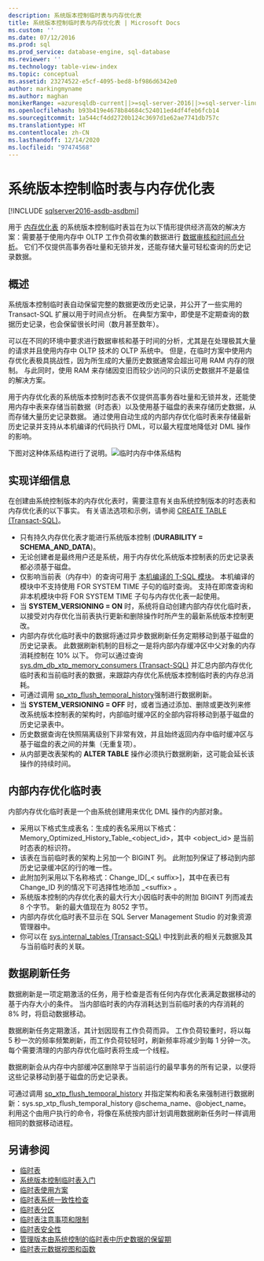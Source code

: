 ```yaml
---
description: 系统版本控制临时表与内存优化表
title: 系统版本控制临时表与内存优化表 | Microsoft Docs
ms.custom: ''
ms.date: 07/12/2016
ms.prod: sql
ms.prod_service: database-engine, sql-database
ms.reviewer: ''
ms.technology: table-view-index
ms.topic: conceptual
ms.assetid: 23274522-e5cf-4095-bed8-bf986d6342e0
author: markingmyname
ms.author: maghan
monikerRange: =azuresqldb-current||>=sql-server-2016||>=sql-server-linux-2017||=azuresqldb-mi-current
ms.openlocfilehash: b93b419e4678b84684c524011ed4df4feb6fcb14
ms.sourcegitcommit: 1a544cf4dd2720b124c3697d1e62ae7741db757c
ms.translationtype: HT
ms.contentlocale: zh-CN
ms.lasthandoff: 12/14/2020
ms.locfileid: "97474568"
---
```

# <a name="system-versioned-temporal-tables-with-memory-optimized-tables"></a>系统版本控制临时表与内存优化表


[!INCLUDE [sqlserver2016-asdb-asdbmi](../../includes/applies-to-version/sqlserver2016-asdb-asdbmi.md)]


用于 [内存优化表](../in-memory-oltp/sample-database-for-in-memory-oltp.md) 的系统版本控制临时表旨在为以下情形提供经济高效的解决方案：需要基于使用内存中 OLTP 工作负荷收集的数据进行 [数据审核和时间点分析](./temporal-table-usage-scenarios.md)。 它们不仅提供高事务吞吐量和无锁并发，还能存储大量可轻松查询的历史记录数据。

## <a name="overview"></a>概述

系统版本控制临时表自动保留完整的数据更改历史记录，并公开了一些实用的 Transact-SQL 扩展以用于时间点分析。 在典型方案中，即使是不定期查询的数据历史记录，也会保留很长时间（数月甚至数年）。

可以在不同的环境中要求进行数据审核和基于时间的分析，尤其是在处理极其大量的请求并且使用内存中 OLTP 技术的 OLTP 系统中。 但是，在临时方案中使用内存优化表极具挑战性，因为所生成的大量历史数据通常会超出可用 RAM 内存的限制。 与此同时，使用 RAM 来存储因变旧而较少访问的只读历史数据并不是最佳的解决方案。

用于内存优化表的系统版本控制时态表不仅提供高事务吞吐量和无锁并发，还能使用内存中表来存储当前数据（时态表）以及使用基于磁盘的表来存储历史数据，从而存储大量历史记录数据。 通过使用自动生成的内部内存优化临时表来存储最新历史记录并支持从本机编译的代码执行 DML，可以最大程度地降低对 DML 操作的影响。

下图对这种体系结构进行了说明。![临时内存中体系结构](../../relational-databases/tables/media/temporal-in-memory-architecture.png "临时内存中体系结构")

## <a name="implementation-details"></a>实现详细信息

在创建由系统控制版本的内存优化表时，需要注意有关由系统控制版本的时态表和内存优化表的以下事实。 有关语法选项和示例，请参阅 [CREATE TABLE (Transact-SQL)](../../t-sql/statements/create-table-transact-sql.md)。

- 只有持久内存优化表才能进行系统版本控制 (**DURABILITY = SCHEMA_AND_DATA**)。
- 无论创建者是最终用户还是系统，用于内存优化系统版本控制表的历史记录表都必须基于磁盘。
- 仅影响当前表（内存中）的查询可用于 [本机编译的 T-SQL 模块](../in-memory-oltp/a-guide-to-query-processing-for-memory-optimized-tables.md)。 本机编译的模块中不支持使用 FOR SYSTEM TIME 子句的临时查询。 支持在即席查询和非本机模块中将 FOR SYSTEM TIME 子句与内存优化表一起使用。
- 当 **SYSTEM_VERSIONING = ON** 时，系统将自动创建内部内存优化临时表，以接受对内存优化当前表执行更新和删除操作时所产生的最新系统版本控制更改。
- 内部内存优化临时表中的数据将通过异步数据刷新任务定期移动到基于磁盘的历史记录表。 此数据刷新机制的目标之一是将内部内存缓冲区中父对象的内存消耗控制在 10% 以下。 你可以通过查询 [sys.dm_db_xtp_memory_consumers (Transact-SQL)](../../relational-databases/system-dynamic-management-views/sys-dm-db-xtp-memory-consumers-transact-sql.md) 并汇总内部内存优化临时表和当前临时表的数据，来跟踪内存优化系统版本控制临时表的内存总消耗。
- 可通过调用 [sp_xtp_flush_temporal_history](../../relational-databases/system-stored-procedures/temporal-table-sp-xtp-flush-temporal-history.md)强制进行数据刷新。
- 当 **SYSTEM_VERSIONING = OFF** 时，或者当通过添加、删除或更改列来修改系统版本控制表的架构时，内部临时缓冲区的全部内容将移动到基于磁盘的历史记录表中。
- 历史数据查询在快照隔离级别下非常有效，并且始终返回内存中临时缓冲区与基于磁盘的表之间的并集（无重复项）。
- 从内部更改表架构的 **ALTER TABLE** 操作必须执行数据刷新，这可能会延长该操作的持续时间。

## <a name="the-internal-memory-optimized-staging-table"></a>内部内存优化临时表

内部内存优化临时表是一个由系统创建用来优化 DML 操作的内部对象。

- 采用以下格式生成表名：生成的表名采用以下格式：Memory_Optimized_History_Table_<object_id>，其中 <object_id> 是当前时态表的标识符。
- 该表在当前临时表的架构上另加一个 BIGINT 列。 此附加列保证了移动到内部历史记录缓冲区的行的唯一性。
- 此附加列采用以下名称格式：Change_ID[_< suffix>]，其中在表已有 Change_ID 列的情况下可选择性地添加 _\<suffix> 。
- 系统版本控制的内存优化表的最大行大小因临时表中的附加 BIGINT 列而减去 8 个字节。 新的最大值现在为 8052 字节。
- 内部内存优化临时表不显示在 SQL Server Management Studio 的对象资源管理器中。
- 你可以在 [sys.internal_tables (Transact-SQL)](../../relational-databases/system-catalog-views/sys-internal-tables-transact-sql.md) 中找到此表的相关元数据及其与当前临时表的关联。

## <a name="the-data-flush-task"></a>数据刷新任务

数据刷新是一项定期激活的任务，用于检查是否有任何内存优化表满足数据移动的基于内存大小的条件。 当内部临时表的内存消耗达到当前临时表的内存消耗的 8% 时，将启动数据移动。

数据刷新任务定期激活，其计划因现有工作负荷而异。 工作负荷较重时，将以每 5 秒一次的频率频繁刷新，而工作负荷较轻时，刷新频率将减少到每 1 分钟一次。 每个需要清理的内部内存优化临时表将生成一个线程。

数据刷新会从内存中内部缓冲区删除早于当前运行的最早事务的所有记录，以便将这些记录移动到基于磁盘的历史记录表。

可通过调用 [sp_xtp_flush_temporal_history](../../relational-databases/system-stored-procedures/temporal-table-sp-xtp-flush-temporal-history.md) 并指定架构和表名来强制进行数据刷新：sys.sp_xtp_flush_temporal_history @schema_name、@object_name。 利用这个由用户执行的命令，将像在系统按内部计划调用数据刷新任务时一样调用相同的数据移动进程。

## <a name="see-also"></a>另请参阅

- [临时表](../../relational-databases/tables/temporal-tables.md)
- [系统版本控制临时表入门](../../relational-databases/tables/getting-started-with-system-versioned-temporal-tables.md)
- [临时表使用方案](../../relational-databases/tables/temporal-table-usage-scenarios.md)
- [临时表系统一致性检查](../../relational-databases/tables/temporal-table-system-consistency-checks.md)
- [临时表分区](../../relational-databases/tables/partitioning-with-temporal-tables.md)
- [临时表注意事项和限制](../../relational-databases/tables/temporal-table-considerations-and-limitations.md)
- [临时表安全性](../../relational-databases/tables/temporal-table-security.md)
- [管理版本由系统控制的临时表中历史数据的保留期](../../relational-databases/tables/manage-retention-of-historical-data-in-system-versioned-temporal-tables.md)
- [临时表元数据视图和函数](../../relational-databases/tables/temporal-table-metadata-views-and-functions.md)